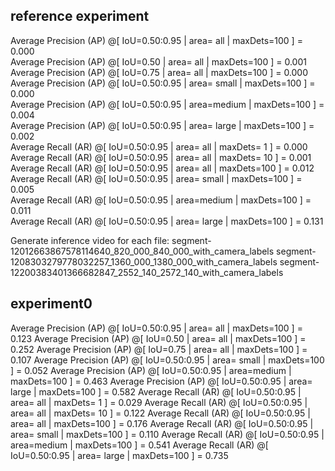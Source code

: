 ## reference experiment
 Average Precision  (AP) @[ IoU=0.50:0.95 | area=   all | maxDets=100 ] = 0.000  
 Average Precision  (AP) @[ IoU=0.50      | area=   all | maxDets=100 ] = 0.001  
 Average Precision  (AP) @[ IoU=0.75      | area=   all | maxDets=100 ] = 0.000  
 Average Precision  (AP) @[ IoU=0.50:0.95 | area= small | maxDets=100 ] = 0.000  
 Average Precision  (AP) @[ IoU=0.50:0.95 | area=medium | maxDets=100 ] = 0.004  
 Average Precision  (AP) @[ IoU=0.50:0.95 | area= large | maxDets=100 ] = 0.002  
 Average Recall     (AR) @[ IoU=0.50:0.95 | area=   all | maxDets=  1 ] = 0.000  
 Average Recall     (AR) @[ IoU=0.50:0.95 | area=   all | maxDets= 10 ] = 0.001  
 Average Recall     (AR) @[ IoU=0.50:0.95 | area=   all | maxDets=100 ] = 0.012  
 Average Recall     (AR) @[ IoU=0.50:0.95 | area= small | maxDets=100 ] = 0.005  
 Average Recall     (AR) @[ IoU=0.50:0.95 | area=medium | maxDets=100 ] = 0.011  
 Average Recall     (AR) @[ IoU=0.50:0.95 | area= large | maxDets=100 ] = 0.131  

Generate inference video for each file:
segment-12012663867578114640_820_000_840_000_with_camera_labels
segment-1208303279778032257_1360_000_1380_000_with_camera_labels
segment-12200383401366682847_2552_140_2572_140_with_camera_labels

 ## experiment0
 Average Precision  (AP) @[ IoU=0.50:0.95 | area=   all | maxDets=100 ] = 0.123
 Average Precision  (AP) @[ IoU=0.50      | area=   all | maxDets=100 ] = 0.252
 Average Precision  (AP) @[ IoU=0.75      | area=   all | maxDets=100 ] = 0.107
 Average Precision  (AP) @[ IoU=0.50:0.95 | area= small | maxDets=100 ] = 0.052
 Average Precision  (AP) @[ IoU=0.50:0.95 | area=medium | maxDets=100 ] = 0.463
 Average Precision  (AP) @[ IoU=0.50:0.95 | area= large | maxDets=100 ] = 0.582
 Average Recall     (AR) @[ IoU=0.50:0.95 | area=   all | maxDets=  1 ] = 0.029
 Average Recall     (AR) @[ IoU=0.50:0.95 | area=   all | maxDets= 10 ] = 0.122
 Average Recall     (AR) @[ IoU=0.50:0.95 | area=   all | maxDets=100 ] = 0.176
 Average Recall     (AR) @[ IoU=0.50:0.95 | area= small | maxDets=100 ] = 0.110
 Average Recall     (AR) @[ IoU=0.50:0.95 | area=medium | maxDets=100 ] = 0.541
 Average Recall     (AR) @[ IoU=0.50:0.95 | area= large | maxDets=100 ] = 0.735 